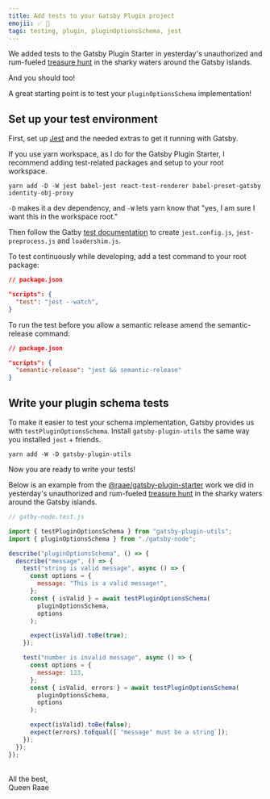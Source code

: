 ```yaml
---
title: Add tests to your Gatsby Plugin project
emojii: ✅ 🧪
tags: testing, plugin, pluginOptionsSchema, jest
---
```


We added tests to the Gatsby Plugin Starter in yesterday's unauthorized and rum-fueled [treasure hunt](https://youtu.be/sj3YuX_TpVk) in the sharky waters around the Gatsby islands.

And you should too!

A great starting point is to test your `pluginOptionsSchema` implementation!

## Set up your test environment

First, set up [Jest](https://jestjs.io/) and the needed extras to get it running with Gatsby.

If you use yarn workspace, as I do for the Gatsby Plugin Starter, I recommend adding test-related packages and setup to your root workspace.

`yarn add -D -W jest babel-jest react-test-renderer babel-preset-gatsby identity-obj-proxy`

`-D` makes it a dev dependency, and `-W` lets yarn know that "yes, I am sure I want this in the workspace root."

Then follow the Gatby [test documentation](https://www.gatsbyjs.com/docs/how-to/testing/unit-testing/) to create `jest.config.js`, `jest-preprocess.js` and `loadershim.js`.

To test continuously while developing, add a test command to your root package:

```json
// package.json

"scripts": {
  "test": "jest --watch",
}
```

To run the test before you allow a semantic release amend the semantic-release command:

```json
// package.json

"scripts": {
  "semantic-release": "jest && semantic-release"
}
```

## Write your plugin schema tests

To make it easier to test your schema implementation, Gatsby provides us with `testPluginOptionsSchema`. Install `gatsby-plugin-utils` the same way you installed `jest` + friends.

`yarn add -W -D gatsby-plugin-utils`

Now you are ready to write your tests!

Below is an example from the [@raae/gatsby-plugin-starter](https://github.com/queen-raae/gatsby-plugin-starter/pull/29) work we did in yesterday's unauthorized and rum-fueled [treasure hunt](https://youtu.be/sj3YuX_TpVk) in the sharky waters around the Gatsby islands.

```js
// gatby-node.test.js

import { testPluginOptionsSchema } from "gatsby-plugin-utils";
import { pluginOptionsSchema } from "./gatsby-node";

describe("pluginOptionsSchema", () => {
  describe("message", () => {
    test("string is valid message", async () => {
      const options = {
        message: "This is a valid message!",
      };
      const { isValid } = await testPluginOptionsSchema(
        pluginOptionsSchema,
        options
      );

      expect(isValid).toBe(true);
    });

    test("number is invalid message", async () => {
      const options = {
        message: 123,
      };
      const { isValid, errors } = await testPluginOptionsSchema(
        pluginOptionsSchema,
        options
      );

      expect(isValid).toBe(false);
      expect(errors).toEqual([`"message" must be a string`]);
    });
  });
});
```

&nbsp;  
All the best,  
Queen Raae
